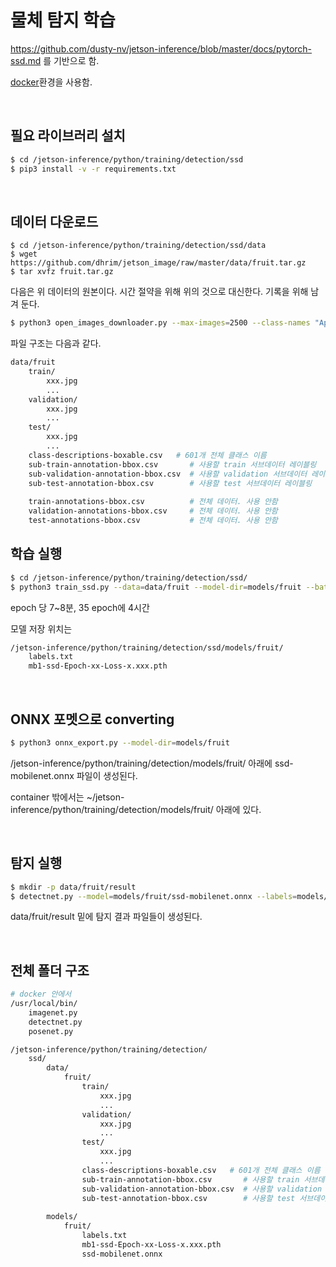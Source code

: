 
# 물체 탐지 학습

https://github.com/dusty-nv/jetson-inference/blob/master/docs/pytorch-ssd.md 를 기반으로 함.

[docker](jetson_inference/setup_by_docker.md)환경을 사용함.

<br>


## 필요 라이브러리 설치

```bash
$ cd /jetson-inference/python/training/detection/ssd
$ pip3 install -v -r requirements.txt
```

<br>

## 데이터 다운로드

```
$ cd /jetson-inference/python/training/detection/ssd/data
$ wget https://github.com/dhrim/jetson_image/raw/master/data/fruit.tar.gz
$ tar xvfz fruit.tar.gz
```

다음은 위 데이터의 원본이다. 시간 절약을 위해 위의 것으로 대신한다. 기록을 위해 남겨 둔다.
```bash
$ python3 open_images_downloader.py --max-images=2500 --class-names "Apple,Orange,Banana,Strawberry,Grape,Pear,Pineapple,Watermelon" --data=data/fruit
```

파일 구조는 다음과 같다.

```bash
data/fruit
    train/
        xxx.jpg
        ...
    validation/
        xxx.jpg
        ...
    test/
        xxx.jpg
        ...
    class-descriptions-boxable.csv   # 601개 전체 클래스 이름
    sub-train-annotation-bbox.csv       # 사용할 train 서브데이터 레이블링
    sub-validation-annotation-bbox.csv  # 사용할 validation 서브데이터 레이블링
    sub-test-annotation-bbox.csv        # 사용할 test 서브데이터 레이블링
    
    train-annotations-bbox.csv          # 전체 데이터. 사용 안함
    validation-annotations-bbox.csv     # 전체 데이터. 사용 안함
    test-annotations-bbox.csv           # 전체 데이터. 사용 안함

```


## 학습 실행

```bash
$ cd /jetson-inference/python/training/detection/ssd/
$ python3 train_ssd.py --data=data/fruit --model-dir=models/fruit --batch-size=4 --epochs=30
```

epoch 당 7~8분, 35 epoch에 4시간

모델 저장 위치는 

```bash
/jetson-inference/python/training/detection/ssd/models/fruit/
	labels.txt
	mb1-ssd-Epoch-xx-Loss-x.xxx.pth
```

<br>

## ONNX 포멧으로 converting

```bash
$ python3 onnx_export.py --model-dir=models/fruit
```

/jetson-inference/python/training/detection/models/fruit/ 아래에 
ssd-mobilenet.onnx 파일이 생성된다.

container 밖에서는 ~/jetson-inference/python/training/detection/models/fruit/ 아래에 있다.

<br>

## 탐지 실행

```bash
$ mkdir -p data/fruit/result
$ detectnet.py --model=models/fruit/ssd-mobilenet.onnx --labels=models/fruit/labels.txt --input-blob=input_0 --output-cvg=scores --output-bbox=boxes data/fruit/test/ee8*.jpg data/fruit/result/result_%i.jpg
```

data/fruit/result 밑에 탐지 결과 파일들이 생성된다.

<br>

## 전체 폴더 구조

```bash
# docker 안에서
/usr/local/bin/
	imagenet.py
	detectnet.py
	posenet.py

/jetson-inference/python/training/detection/
	ssd/
		data/
			fruit/
				train/
					xxx.jpg
					...
				validation/
					xxx.jpg
					...
				test/
					xxx.jpg
					...
				class-descriptions-boxable.csv   # 601개 전체 클래스 이름
				sub-train-annotation-bbox.csv       # 사용할 train 서브데이터 레이블링
				sub-validation-annotation-bbox.csv  # 사용할 validation 서브데이터 레이블링
				sub-test-annotation-bbox.csv        # 사용할 test 서브데이터 레이블링
    
		models/
			fruit/
				labels.txt
				mb1-ssd-Epoch-xx-Loss-x.xxx.pth			
				ssd-mobilenet.onnx
```

<br>
